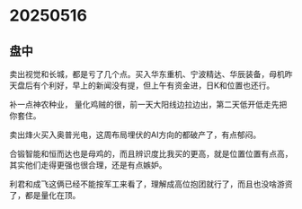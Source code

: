 # 20250516

## 盘中

卖出视觉和长城，都是亏了几个点。买入华东重机、宁波精达、华辰装备，母机昨天盘后有个利好，早上的新闻没有提，但上午有资金进，日K和位置也还行。

补一点神农种业， 量化鸡贼的很，前一天大阳线边拉边出，第二天低开低走先把你套住。

卖出烽火买入奥普光电，这周布局埋伏的AI方向的都破产了，有点郁闷。

合锻智能和恒而达也是母鸡的，而且辨识度比我买的更高，就是位置位置有点高，其实他们走得更强也很合理，还是有点嫉妒。

利君和成飞这俩已经不能按军工来看了，理解成高位抱团就行了，而且也没啥游资了，都是量化在顶。
